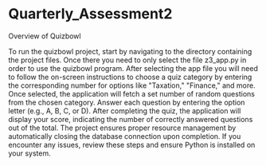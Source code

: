 # Quarterly_Assessment2
Overview of Quizbowl

To run the quizbowl project, start by navigating to the directory containing the project files. Once there you need to only select the file z3_app.py in order to use the quizbowl program. After selecting the app file you will need to follow the on-screen instructions to choose a quiz category by entering the corresponding number for options like "Taxation," "Finance," and more. Once selected, the application will fetch a set number of random questions from the chosen category. Answer each question by entering the option letter (e.g., A, B, C, or D). After completing the quiz, the application will display your score, indicating the number of correctly answered questions out of the total. The project ensures proper resource management by automatically closing the database connection upon completion. If you encounter any issues, review these steps and ensure Python is installed on your system.